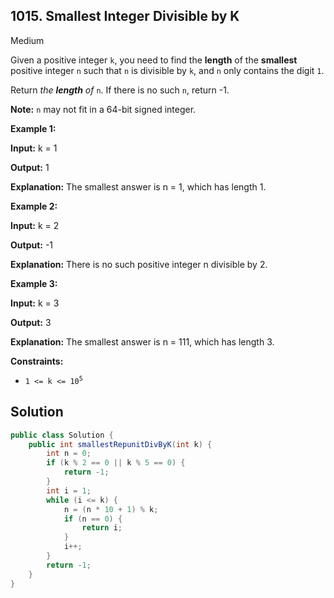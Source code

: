 ## 1015\. Smallest Integer Divisible by K

Medium

Given a positive integer `k`, you need to find the **length** of the **smallest** positive integer `n` such that `n` is divisible by `k`, and `n` only contains the digit `1`.

Return _the **length** of_ `n`. If there is no such `n`, return -1.

**Note:** `n` may not fit in a 64-bit signed integer.

**Example 1:**

**Input:** k = 1

**Output:** 1

**Explanation:** The smallest answer is n = 1, which has length 1.

**Example 2:**

**Input:** k = 2

**Output:** -1

**Explanation:** There is no such positive integer n divisible by 2.

**Example 3:**

**Input:** k = 3

**Output:** 3

**Explanation:** The smallest answer is n = 111, which has length 3.

**Constraints:**

*   <code>1 <= k <= 10<sup>5</sup></code>

## Solution

```java
public class Solution {
    public int smallestRepunitDivByK(int k) {
        int n = 0;
        if (k % 2 == 0 || k % 5 == 0) {
            return -1;
        }
        int i = 1;
        while (i <= k) {
            n = (n * 10 + 1) % k;
            if (n == 0) {
                return i;
            }
            i++;
        }
        return -1;
    }
}
```